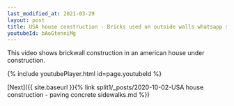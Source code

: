 ```yaml
---
last_modified_at: 2021-03-29
layout: post
title: USA house construction - Bricks used on outside walls whatsapp status
youtubeId: bAoGtenniMg
---
```


This video shows brickwall construction in an american house under construction.


{% include youtubePlayer.html id=page.youtubeId %}

[Next]({{ site.baseurl }}{% link split1/_posts/2020-10-02-USA house construction - paving concrete sidewalks.md %})
